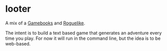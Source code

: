 looter
======

A mix of a [Gamebooks](http://en.wikipedia.org/wiki/Gamebook) and [Roguelike](http://en.wikipedia.org/wiki/Roguelike).

The intent is to build a text based game that generates an adventure every time you play. For now it will run in the command line, but the idea is to be web-based.
